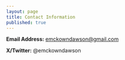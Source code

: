 ```yaml
---
layout: page
title: Contact Information
published: true
---
```


**Email Address:** emckowndawson@gmail.com

**X/Twitter:** @emckowndawson

